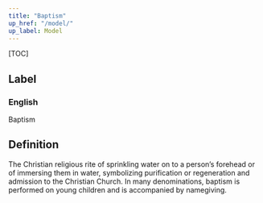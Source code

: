 ```yaml
---
title: "Baptism"
up_href: "/model/"
up_label: Model
---
```


[TOC]

## Label

### English
Baptism


## Definition
The Christian religious rite of sprinkling water on to a person’s forehead or of immersing them in water, symbolizing purification or regeneration and admission to the Christian Church. In many denominations, baptism is performed on young children and is accompanied by name­giving. 


    
